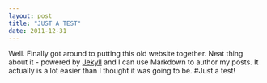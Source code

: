 ```yaml
---
layout: post
title: "JUST A TEST"
date: 2011-12-31
---
```


Well. Finally got around to putting this old website together. Neat thing about it - powered by [Jekyll](http://jekyllrb.com) and I can use Markdown to author my posts. It actually is a lot easier than I thought it was going to be.
#Just a test!
